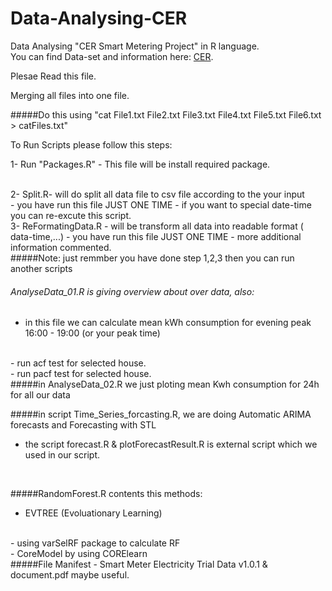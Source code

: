 # Data-Analysing-CER

Data Analysing "CER Smart Metering Project" in R language.<br/>
You can find Data-set and information here: [CER](http://www.ucd.ie/issda/data/commissionforenergyregulationcer/ ).

Plesae Read this file.<br/>

Merging all files into one file. <br/>

#####Do this using "cat File1.txt File2.txt File3.txt File4.txt File5.txt File6.txt > catFiles.txt"</h3>

To Run Scripts please follow  this steps:<br/>

1- Run "Packages.R" - This file will be install required package.

<br/>
2- Split.R- will do split all data file to csv file according to the your input <br/>
  - you have run this file JUST ONE TIME - if you want to special date-time you can re-excute this script.

<br/>
3- ReFormatingData.R - will be transform all data into readable format ( data-time,...)
  - you have run this file JUST ONE TIME - more additional information commented.

<br/>
#####Note: just remmber you have done step 1,2,3 then you can run another scripts  

<br/>

###### AnalyseData_01.R is giving overview about over data, also:
- in this file we can calculate mean kWh consumption for evening peak 16:00 - 19:00 (or your peak time)

<br/>
- run acf test for selected house.

<br/>
- run pacf test for selected house.

<br/>
#####in AnalyseData_02.R we just ploting mean Kwh consumption for 24h for all our data

#####in script Time_Series_forcasting.R, we are doing Automatic ARIMA forecasts and Forecasting with STL
- the script forecast.R & plotForecastResult.R is external script which we used in our script.
<br/>

#####RandomForest.R contents this methods:
- EVTREE (Evoluationary Learning)
<br/>
- using varSelRF package to calculate RF
<br/>
- CoreModel by using CORElearn
<br/>
#####File Manifest - Smart Meter Electricity Trial Data v1.0.1 & document.pdf maybe useful.
